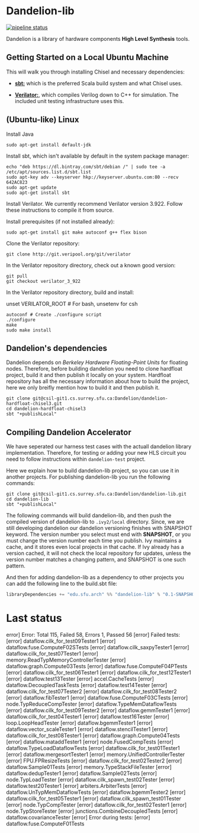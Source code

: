 # Dandelion-lib

[![pipeline status](https://csil-git1.cs.surrey.sfu.ca/Dandelion/dandelion-lib/badges/master/pipeline.svg)](https://csil-git1.cs.surrey.sfu.ca/Dandelion/dandelion-lib/commits/master)


Dandelion is a library of hardware components **High Level Synthesis** tools.

## Getting Started on a Local Ubuntu Machine

This will walk you through installing Chisel and necessary dependencies:

* **[sbt:](https://www.scala-sbt.org/)** which is the preferred Scala build system and what Chisel uses.

* **[Verilator:](https://www.veripool.org/wiki/verilator)**, which compiles Verilog down to C++ for simulation. The included unit testing infrastructure uses this.

## (Ubuntu-like) Linux

Install Java

```
sudo apt-get install default-jdk
```

Install sbt, which isn't available by default in the system package manager:

```
echo "deb https://dl.bintray.com/sbt/debian /" | sudo tee -a /etc/apt/sources.list.d/sbt.list
sudo apt-key adv --keyserver hkp://keyserver.ubuntu.com:80 --recv 642AC823
sudo apt-get update
sudo apt-get install sbt
```

Install Verilator. We currently recommend Verilator version 3.922. Follow these instructions to compile it from source.

Install prerequisites (if not installed already):

```
sudo apt-get install git make autoconf g++ flex bison
```

Clone the Verilator repository:

```
git clone http://git.veripool.org/git/verilator
```
In the Verilator repository directory, check out a known good version:

```
git pull
git checkout verilator_3_922
```

In the Verilator repository directory, build and install:

unset VERILATOR_ROOT # For bash, unsetenv for csh
```
autoconf # Create ./configure script
./configure
make
sudo make install
```


## Dandelion's dependencies
Dandelion depends on _Berkeley Hardware Floating-Point Units_ for floating nodes. Therefore, before building dandelion you need to clone hardfloat project, build it and then publish it locally on your system. Hardfloat repository has all the necessary information about how to build the project, here we only breifly mention how to build it and then publish it.

```
git clone git@csil-git1.cs.surrey.sfu.ca:Dandelion/dandelion-hardfloat-chisel3.git
cd dandelion-hardfloat-chisel3
sbt "+publishLocal"
```

## Compiling Dandelion Accelerator
We have seperated our harness test cases with the actuall dandelion library implementation. Therefore, for testing or adding your new HLS circuit you need to follow instructions within `dandelion-test` project.

Here we explain how to build dandelion-lib project, so you can use it in another projects. For publishing dandelion-lib you run the following commands:

```shell
git clone git@csil-git1.cs.surrey.sfu.ca:Dandelion/dandelion-lib.git
cd dandelion-lib
sbt "+publishLocal"
```

The following commands will build dandelion-lib, and then push the compiled version of dandelion-lib to `.ivy2/local` directory. Since, we are still developing dandelion our dandelion versioning finishes with SNAPSHOT keyword.
The version number you select must end with **SNAPSHOT**, or you must change the version number each time you publish.
Ivy maintains a cache, and it stores even local projects in that cache.
If Ivy already has a version cached, it will not check the local repository for updates, unless the version number matches a changing pattern, and SNAPSHOT is one such pattern.

And then for adding dandelion-lib as a dependency to other projects you can add the following line to the build.sbt file:
```scala
libraryDependencies += "edu.sfu.arch" %% "dandelion-lib" % "0.1-SNAPSHOT"
```

# Last status
error] Error: Total 115, Failed 58, Errors 1, Passed 56
[error] Failed tests:
[error] 	dataflow.cilk_for_test09Tester1
[error] 	dataflow.fuse.ComputeF02STests
[error] 	dataflow.cilk_saxpyTester1
[error] 	dataflow.cilk_for_test07Tester1
[error] 	memory.ReadTypMemoryControllerTester
[error] 	dataflow.graph.Compute03Tests
[error] 	dataflow.fuse.ComputeF04PTests
[error] 	dataflow.cilk_for_test06Tester1
[error] 	dataflow.cilk_for_test12Tester1
[error] 	dataflow.test13Tester
[error] 	accel.CacheTests
[error] 	dataflow.DecoupledTaskTests
[error] 	dataflow.test14Tester
[error] 	dataflow.cilk_for_test07Tester2
[error] 	dataflow.cilk_for_test08Tester2
[error] 	dataflow.fibTester1
[error] 	dataflow.fuse.ComputeF03CTests
[error] 	node.TypReduceCompTester
[error] 	dataflow.TypeMemDataflowTests
[error] 	dataflow.cilk_for_test09Tester2
[error] 	dataflow.gemmTester1
[error] 	dataflow.cilk_for_test04Tester1
[error] 	dataflow.test16Tester
[error] 	loop.LoopHeadTester
[error] 	dataflow.bgemmTester1
[error] 	dataflow.vector_scaleTester1
[error] 	dataflow.stencilTester1
[error] 	dataflow.cilk_for_test08Tester1
[error] 	dataflow.graph.Compute04Tests
[error] 	dataflow.mataddTester1
[error] 	node.FusedCompTests
[error] 	dataflow.TypeLoadDataflowTests
[error] 	dataflow.cilk_for_test01Tester1
[error] 	dataflow.mergesortTester1
[error] 	memory.UnifiedControllerTester
[error] 	FPU.FPResizeTests
[error] 	dataflow.cilk_for_test02Tester2
[error] 	dataflow.Sample01Tests
[error] 	memory.TypeStackFileTester
[error] 	dataflow.dedupTester1
[error] 	dataflow.Sample02Tests
[error] 	node.TypLoadTester
[error] 	dataflow.cilk_spawn_test02Tester
[error] 	dataflow.test20Tester1
[error] 	arbiters.ArbiterTests
[error] 	dataflow.UnTypMemDataflowTests
[error] 	dataflow.bgemmTester2
[error] 	dataflow.cilk_for_test05Tester1
[error] 	dataflow.cilk_spawn_test01Tester
[error] 	node.TypCompTester
[error] 	dataflow.cilk_for_test02Tester1
[error] 	node.TypStoreTester
[error] 	junctions.CombineDecoupledTests
[error] 	dataflow.covarianceTester
[error] Error during tests:
[error] 	dataflow.fuse.ComputeF01Tests

